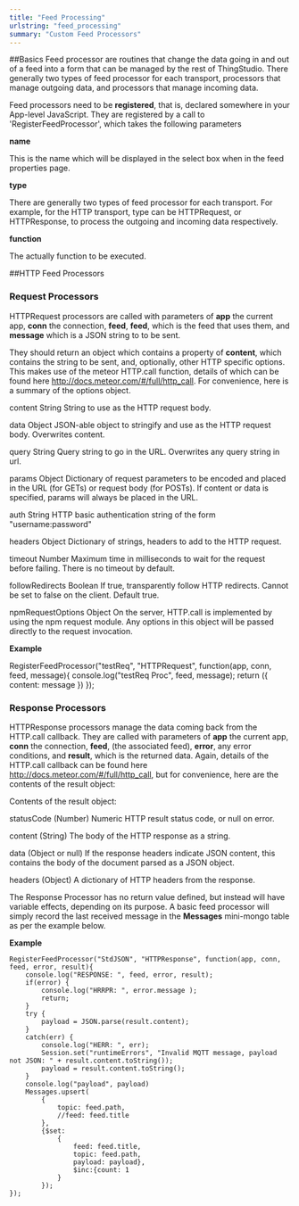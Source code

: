 ```yaml
---
title: "Feed Processing"
urlstring: "feed_processing"
summary: "Custom Feed Processors"
---
```


##Basics
Feed processor are routines that change the data going in and out of a feed into a form that can be managed by the rest of ThingStudio.
There generally two types of feed processor for each transport, processors that manage outgoing data, and processors that manage incoming data.

Feed processors need to be __registered__, that is, declared somewhere in your App-level JavaScript.
They are registered by a call to 'RegisterFeedProcessor', which takes the following parameters

__name__

This is the name which will be displayed in the select box when in the feed properties page.

__type__

There are generally two types of feed processor for each transport. For example,
for the HTTP transport, type can be HTTPRequest, or HTTPResponse, to process the outgoing
and incoming data respectively.

__function__

The actually function to be executed.

##HTTP Feed Processors
### Request Processors
HTTPRequest processors are called with parameters of __app__ the current app, __conn__ the connection, __feed__, __feed__, which is the feed that uses them,
and __message__ which is a JSON string to to be sent.

They should return an object which contains a property of __content__, which
contains the string to be sent, and, optionally, other HTTP specific options.
This makes use of the meteor HTTP.call function, details of which can be found
here http://docs.meteor.com/#/full/http_call. For convenience, here is a summary of the
options object.

content String
String to use as the HTTP request body.

data Object
JSON-able object to stringify and use as the HTTP request body. Overwrites content.

query String
Query string to go in the URL. Overwrites any query string in url.

params Object
Dictionary of request parameters to be encoded and placed in the URL (for GETs) or request body (for POSTs). If content or data is specified, params will always be placed in the URL.

auth String
HTTP basic authentication string of the form "username:password"

headers Object
Dictionary of strings, headers to add to the HTTP request.

timeout Number
Maximum time in milliseconds to wait for the request before failing. There is no timeout by default.

followRedirects Boolean
If true, transparently follow HTTP redirects. Cannot be set to false on the client. Default true.

npmRequestOptions Object
On the server, HTTP.call is implemented by using the npm request module. Any options in this object will be passed directly to the request invocation.

__Example__

RegisterFeedProcessor("testReq", "HTTPRequest", function(app, conn, feed, message){
	console.log("testReq Proc", feed, message);
	return ({
		content: message
	})
});



### Response Processors
HTTPResponse processors manage the data coming back from the HTTP.call callback.
They are called with parameters of __app__ the current app, __conn__ the connection, __feed__, (the associated feed), __error__, any
error conditions, and __result__, which is the returned data. Again, details of the
HTTP.call callback can be found here http://docs.meteor.com/#/full/http_call, but for convenience,
here are the contents of the result object:

Contents of the result object:

statusCode (Number)
Numeric HTTP result status code, or null on error.

content (String)
The body of the HTTP response as a string.

data (Object or null)
If the response headers indicate JSON content, this contains the body of the document parsed as a JSON object.

headers (Object)
A dictionary of HTTP headers from the response.

The Response Processor has no return value defined, but instead will have variable
effects, depending on its purpose. A basic feed processor will simply record the last
received message in the __Messages__ mini-mongo table as per the example below.


__Example__

	RegisterFeedProcessor("StdJSON", "HTTPResponse", function(app, conn, feed, error, result){
		console.log("RESPONSE: ", feed, error, result);
		if(error) {
			console.log("HRRPR: ", error.message );
			return;
		}
		try {
			payload = JSON.parse(result.content);
		}
		catch(err) {
			console.log("HERR: ", err);
			Session.set("runtimeErrors", "Invalid MQTT message, payload not JSON: " + result.content.toString());
			payload = result.content.toString();
		}
		console.log("payload", payload)
		Messages.upsert(
			{
				topic: feed.path,
				//feed: feed.title
			},
			{$set:
				{
					feed: feed.title,
					topic: feed.path,
					payload: payload},
					$inc:{count: 1
				}
			});
	});
